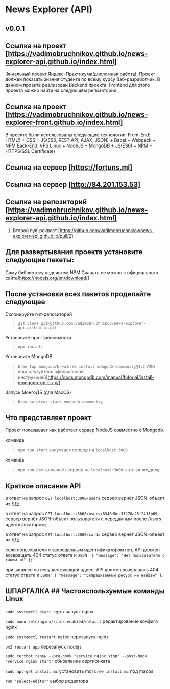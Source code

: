 # News Explorer (API)

## v0.0.1

## Ссылка на проект [https://vadimobruchnikov.github.io/news-explorer-api.github.io/index.html]

Финальный проект Яндекс-Практикума(дипломная работа).
Проект должен показать знания студента по всему курсу Вэб-разработчик.
В данном проекте реализован Backend проекта.
Frontend для этого проекта можно найти на следующем репозитории

## Ссылка на проект [https://vadimobruchnikov.github.io/news-explorer-front.github.io/index.html]

В проекте были использованы следующие технологии:
Front-End: HTML5 + CSS + JS(ES6, REST API, AJAX, JSON) + Babel + Webpack + NPM
Back-End: VPS Linux + NodeJS + MongoDB + JS(ES6) + NPM + HTTPS(SSL Certificate)


## Ссылка на сервер [https://fortuns.ml]
## Ссылка на сервер [http://84.201.153.53]


## Ссылка на репозиторий [https://vadimobruchnikov.github.io/news-explorer-api.github.io/index.html]


1. Второй пул-реквест [https://github.com/vadimobruchnikov/news-explorer-api.github.io/pull/2]


## Для развертывания проекта установите следующие пакеты:

Саму библиотеку подсистем NPM
Скачать ее можно с официального сайта[https://nodejs.org/en/download/]

## После установки всех пакетов проделайте следующее

Склонируйте гит-репозиторий
>`git clone git@github.com:vadimobruchnikov/news-explorer-api.github.io.git`

Установите npm-зависимости
>`npm install`

Установите MongoDB
>`brew tap mongodb/brew`
>`brew install mongodb-community@4.2`
Или воспользуйтесь официальной инструкцией[https://docs.mongodb.com/manual/tutorial/install-mongodb-on-os-x/]

Запуск МонгоДБ (для MacOS)
>`brew services start mongodb-community`
## Что представляет проект
Проект показывает как работает сервер NodeJS cовместно с Mongodb.

команда
>`npm run start` запускает сервер на `localhost:3000`

команда
>`npm run dev` запускает сервер на `localhost:3000` с хот релоудом;

## Краткое описание API
в ответ на запрос `GET localhost:3000/users` сервер вернёт JSON-объект из БД;

в ответ на запрос `GET localhost:3000/users/8340d0ec33270a25f2413b69`, сервер вернёт JSON-объект пользователя с переданным после /users идентификатором;

в ответ на запрос `GET localhost:3000/cards` сервер вернёт JSON-объект из БД;

если пользователя с запрошенным идентификатором нет, API должен возвращать 404 статус ответа и `JSON: { "message": "Нет пользователя с таким id" };`

при запросе на несуществующий адрес, API должен возвращать 404 статус ответа и `JSON: { "message": "Запрашиваемый ресурс не найден" }`.

## ШПАРГАЛКА ## Частоиспользуемые команды Linux

`sudo systemctl start nginx` запуск nginx

`sudo nano /etc/nginx/sites-enabled/default` редактирование конфига nginx

`sudo systemctl restart nginx` перезапуск nginx

`pm2 restart app` перезапуск nodejs

`sudo certbot renew --pre-hook "service nginx stop" --post-hook "service nginx start"` обновление сертификата

`sudo apt-get install mc` установить mc)
`brew install mc` под  macos

`run 'select-editor'` выбор редактора
